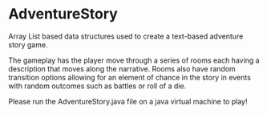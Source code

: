 # AdventureStory
Array List based data structures used to create a text-based adventure story game. 

The gameplay has the player move through a series of rooms each having a description that moves along the narrative. 
Rooms also have random transition options allowing for an element of chance in the story in events with random outcomes such as battles or roll of a die.


Please run the AdventureStory.java file on a java virtual machine to play!
